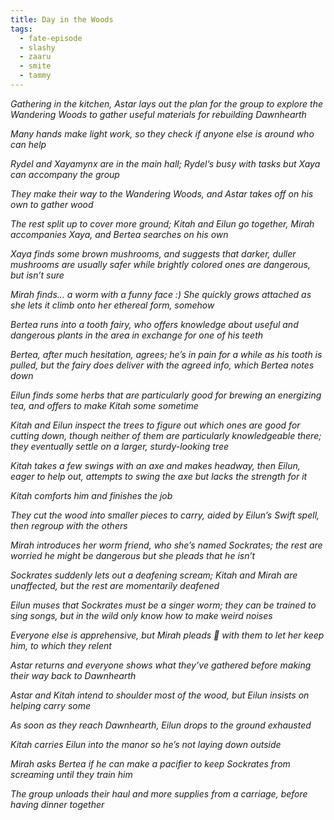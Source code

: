 ```yaml
---
title: Day in the Woods
tags:
  - fate-episode
  - slashy
  - zaaru
  - smite
  - tammy
---
```

*Gathering in the kitchen, Astar lays out the plan for the group to explore the Wandering Woods to gather useful materials for rebuilding Dawnhearth*

*Many hands make light work, so they check if anyone else is around who can help*

*Rydel and Xayamynx are in the main hall; Rydel’s busy with tasks but Xaya can accompany the group*

*They make their way to the Wandering Woods, and Astar takes off on his own to gather wood*

*The rest split up to cover more ground; Kitah and Eilun go together, Mirah accompanies Xaya, and Bertea searches on his own*

*Xaya finds some brown mushrooms, and suggests that darker, duller mushrooms are usually safer while brightly colored ones are dangerous, but isn’t sure*

*Mirah finds… a worm with a funny face :) She quickly grows attached as she lets it climb onto her ethereal form, somehow*

*Bertea runs into a tooth fairy, who offers knowledge about useful and dangerous plants in the area in exchange for one of his teeth*

*Bertea, after much hesitation, agrees; he’s in pain for a while as his tooth is pulled, but the fairy does deliver with the agreed info, which Bertea notes down*

*Eilun finds some herbs that are particularly good for brewing an energizing tea, and offers to make Kitah some sometime*

*Kitah and Eilun inspect the trees to figure out which ones are good for cutting down, though neither of them are particularly knowledgeable there; they eventually settle on a larger, sturdy-looking tree*

*Kitah takes a few swings with an axe and makes headway, then Eilun, eager to help out, attempts to swing the axe but lacks the strength for it*

*Kitah comforts him and finishes the job*

*They cut the wood into smaller pieces to carry, aided by Eilun’s Swift spell, then regroup with the others*

*Mirah introduces her worm friend, who she’s named Sockrates; the rest are worried he might be dangerous but she pleads that he isn’t*

*Sockrates suddenly lets out a deafening scream; Kitah and Mirah are unaffected, but the rest are momentarily deafened*

*Eilun muses that Sockrates must be a singer worm; they can be trained to sing songs, but in the wild only know how to make weird noises*

*Everyone else is apprehensive, but Mirah pleads 🥺 with them to let her keep him, to which they relent*

*Astar returns and everyone shows what they’ve gathered before making their way back to Dawnhearth*

*Astar and Kitah intend to shoulder most of the wood, but Eilun insists on helping carry some*

*As soon as they reach Dawnhearth, Eilun drops to the ground exhausted*

*Kitah carries Eilun into the manor so he’s not laying down outside*

*Mirah asks Bertea if he can make a pacifier to keep Sockrates from screaming until they train him*

*The group unloads their haul and more supplies from a carriage, before having dinner together*
